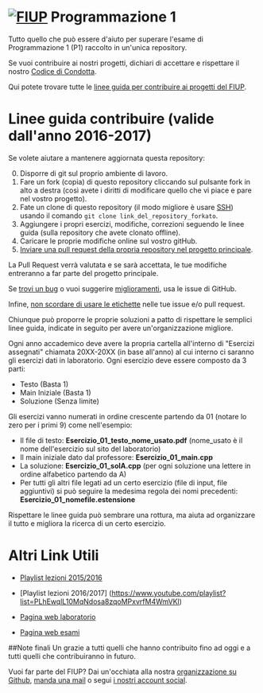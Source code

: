# [![FIUP](https://avatars2.githubusercontent.com/u/8012686?v=3&s=150)](https://github.com/orgs/FIUP/people) Programmazione 1

Tutto quello che può essere d'aiuto per superare l'esame di Programmazione 1 (P1) raccolto in un'unica repository.

Se vuoi contribuire ai nostri progetti, dichiari di accettare e rispettare il nostro [Codice di Condotta](https://github.com/FIUP/Getting_Started/blob/master/CODE_OF_CONDUCT.md).

Qui potete trovare tutte le [linee guida per contribuire ai progetti del FIUP](https://github.com/FIUP/Getting_Started/blob/master/CONTRIBUTING.md).

# Linee guida contribuire (valide dall'anno 2016-2017)

Se volete aiutare a mantenere aggiornata questa repository:

0. Disporre di git sul proprio ambiente di lavoro.
1. Fare un fork (copia) di questo repository cliccando sul pulsante fork in alto a destra (così avete i diritti di modificare quello che vi piace e pare nel vostro progetto).
1. Fate un clone di questo repository (il modo migliore è usare [SSH](https://help.github.com/articles/connecting-to-github-with-ssh/)) usando il comando `git clone link_del_repository_forkato`.
2. Aggiungere i propri esercizi, modifiche, correzioni seguendo le linee guida (sulla repository che avete clonato offline).
3. Caricare le proprie modifiche online sul vostro gitHub.
4. [Inviare una pull request della propria repository nel progetto principale](https://github.com/FIUP/Getting_Started/blob/master/CONTRIBUTING.md#pull-requests).

La Pull Request verrà valutata e se sarà accettata, le tue modifiche entreranno a far parte del progetto principale.

Se [trovi un bug](https://github.com/FIUP/Getting_Started/blob/master/CONTRIBUTING.md#segnalare-bug) o vuoi suggerire [miglioramenti](https://github.com/FIUP/Getting_Started/blob/master/CONTRIBUTING.md#suggerire-miglioramenti), usa le issue di GitHub.

Infine, [non scordare di usare le etichette](https://github.com/FIUP/Getting_Started/blob/master/CONTRIBUTING.md#etichette-per-le-issue-e-pull-request) nelle tue issue e/o pull request.

Chiunque può proporre le proprie soluzioni a patto di rispettare le semplici linee guida, indicate in seguito per avere un'organizzazione migliore.

Ogni anno accademico deve avere la propria cartella all'interno di "Esercizi assegnati" chiamata 20XX-20XX (in base all'anno) al cui interno ci saranno gli esercizi dati in laboratorio. Ogni esercizio deve essere composto da 3 parti:
* Testo (Basta 1)
* Main Iniziale (Basta 1)
* Soluzione (Senza limite)

Gli esercizi vanno numerati in ordine crescente partendo da 01 (notare lo zero per i primi 9) come nell'esempio:
* Il file di testo: **Esercizio_01_testo_nome_usato.pdf** (nome_usato è il nome dell'esercizio sul sito del laboratorio)
* Il main iniziale dato dal professore: **Esercizio_01_main.cpp**
* La soluzione: **Esercizio_01_solA.cpp** (per ogni soluzione una lettere in ordine alfabetico partendo da A)
* Per tutti gli altri file legati ad un certo esercizio (file di input, file aggiuntivi) si può seguire la medesima regola dei nomi precedenti: **Esercizio_01_nomefile.estensione**

Rispettare le linee guida può sembrare una rottura, ma aiuta ad organizzare il tutto e migliora la ricerca di un certo esercizio.

# Altri Link Utili
* [Playlist lezioni 2015/2016](https://www.youtube.com/playlist?list=PLhEwqlL10MqNbr0f4jP0wdPiWEV2Knoxm) 

* [Playlist lezioni 2016/2017] (https://www.youtube.com/playlist?list=PLhEwqlL10MqNdosa8zqoMPxvrfM4WmVKl)

* [Pagina web laboratorio](https://elearning.studenti.math.unipd.it/labs/)

* [Pagina web esami](https://elearning.studenti.math.unipd.it/esami/)

##Note finali
Un grazie a tutti quelli che hanno contribuito fino ad oggi e a tutti quelli che contribuiranno in futuro.

Vuoi far parte del FIUP? Dai un'occhiata alla nostra [organizzazione su Github](https://github.com/FIUP), [manda una mail](mailto:fiup.unipd@gmail.com) o segui [i nostri account social](https://github.com/FIUP/Getting_Started/blob/master/FIUP_Rules.md#il-fiup-nei-social).